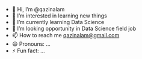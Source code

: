 - 👋 Hi, I’m @qazinalam
- 👀 I’m interested in learning new things
- 🌱 I’m currently learning Data Science
- 💞️ I’m looking opportunity in Data Science field job
- 📫 How to reach me qazinalam@gmail.com
- 😄 Pronouns: ...
- ⚡ Fun fact: ...

<!---
qazinalam/qazinalam is a ✨ special ✨ repository because its `README.md` (this file) appears on your GitHub profile.
You can click the Preview link to take a look at your changes.
--->
